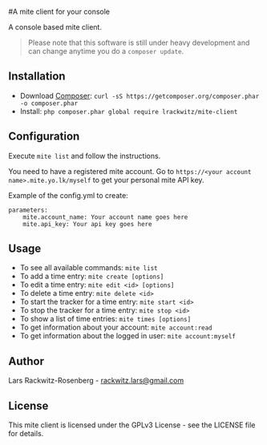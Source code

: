 #A mite client for your console

A console based mite client.

> Please note that this software is still under heavy development and
can change anytime you do a `composer update`.

Installation
------------
- Download [Composer](https://getcomposer.org/download/): `curl -sS https://getcomposer.org/composer.phar -o composer.phar`
- Install: `php composer.phar global require lrackwitz/mite-client`

Configuration
-------------
Execute `mite list` and follow the instructions.

You need to have a registered mite account.
Go to `https://<your account name>.mite.yo.lk/myself` to get your personal mite API key.

Example of the config.yml to create:
    
    parameters:
        mite.account_name: Your account name goes here
        mite.api_key: Your api key goes here

Usage
-----
- To see all available commands: `mite list`
- To add a time entry: `mite create [options]`
- To edit a time entry: `mite edit <id> [options]`
- To delete a time entry: `mite delete <id>`
- To start the tracker for a time entry: `mite start <id>`
- To stop the tracker for a time entry: `mite stop <id>`
- To show a list of time entries: `mite times [options]`
- To get information about your account: `mite account:read`
- To get information about the logged in user: `mite account:myself`

Author
------
Lars Rackwitz-Rosenberg - <rackwitz.lars@gmail.com>

License
-------
This mite client is licensed under the GPLv3 License - see the LICENSE file for details.

